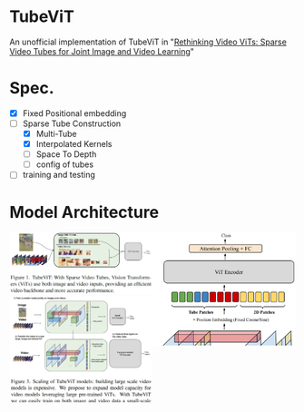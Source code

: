 # TubeViT

An unofficial implementation of TubeViT
in "[Rethinking Video ViTs: Sparse Video Tubes for Joint Image and Video Learning](https://arxiv.org/abs/2212.03229)"

# Spec.
- [x] Fixed Positional embedding
- [ ] Sparse Tube Construction
  - [x] Multi-Tube
  - [x] Interpolated Kernels
  - [ ] Space To Depth
  - [ ] config of tubes
- [ ] training and testing

# Model Architecture

<div class="row">
    <div class="column" style="float: left; width: 50%; height: 300px">
        <div class="row">
            <img src="assets/fig1.png" alt="Figure 1." height="50%"/>
            <img src="assets/fig3.png" alt="Figure 3." height="50%"/>
        </div>
    </div>
  <div class="column" style="float: left; width: 50%; height: 200px"><img src="assets/fig2.png" alt="Figure 2."/></div>
</div>

